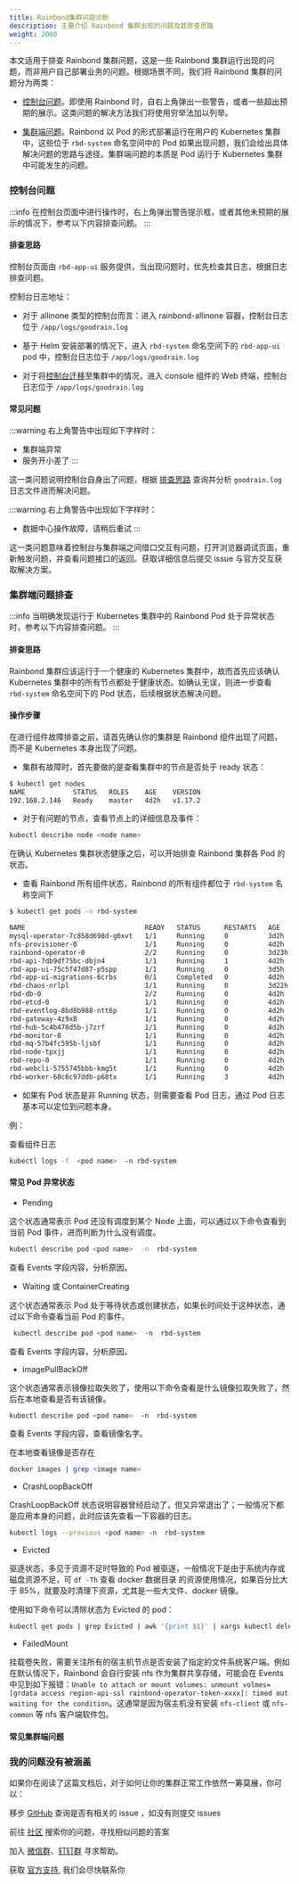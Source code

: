 ```yaml
---
title: Rainbond集群问题诊断
description: 主要介绍 Rainbond 集群出现的问题及其排查思路
weight: 2000
---
```


本文适用于排查 Rainbond 集群问题，这是一些 Rainbond 集群运行出现的问题，而非用户自己部署业务的问题。根据场景不同，我们将 Rainbond 集群的问题分为两类：

- [控制台问题](#控制台问题)。即使用 Rainbond 时，自右上角弹出一些警告，或者一些超出预期的展示。这类问题的解决方法我们将使用穷举法加以列举。

- [集群端问题](#集群端问题排查)。Rainbond 以 Pod 的形式部署运行在用户的 Kubernetes 集群中，这些位于 `rbd-system` 命名空间中的 Pod 如果出现问题，我们会给出具体解决问题的思路与途径。集群端问题的本质是 Pod 运行于 Kubernetes 集群中可能发生的问题。

### 控制台问题

:::info
在控制台页面中进行操作时，右上角弹出警告提示框，或者其他未预期的展示的情况下，参考以下内容排查问题。
:::

#### 排查思路

控制台页面由 `rbd-app-ui` 服务提供，当出现问题时，优先检查其日志，根据日志排查问题。

控制台日志地址：

- 对于 allinone 类型的控制台而言：进入 rainbond-allinone 容器，控制台日志位于 `/app/logs/goodrain.log`

- 基于 Helm 安装部署的情况下，进入 `rbd-system` 命名空间下的 `rbd-app-ui` pod 中，控制台日志位于 `/app/logs/goodrain.log`

- 对于将[控制台迁移](/docs/installation/install-with-ui/console-recover)至集群中的情况，进入 console 组件的 Web 终端，控制台日志位于 `/app/logs/goodrain.log`

#### 常见问题

:::warning
右上角警告中出现如下字样时：

- 集群端异常
- 服务开小差了
  :::

这一类问题说明控制台自身出了问题，根据 [排查思路](#排查思路) 查询并分析 `goodrain.log` 日志文件进而解决问题。

:::warning
右上角警告中出现如下字样时：

- 数据中心操作故障，请稍后重试
  :::

这一类问题意味着控制台与集群端之间借口交互有问题，打开浏览器调试页面，重新触发问题，并查看问题接口的返回。获取详细信息后提交 issue 与官方交互获取解决方案。

### 集群端问题排查

:::info
当明确发现运行于 Kubernetes 集群中的 Rainbond Pod 处于异常状态时，参考以下内容排查问题。
:::

#### 排查思路

Rainbond 集群应该运行于一个健康的 Kubernetes 集群中，故而首先应该确认 Kubernetes 集群中的所有节点都处于健康状态。如确认无误，则进一步查看 `rbd-system` 命名空间下的 Pod 状态，后续根据状态解决问题。

#### 操作步骤

在进行组件故障排查之前，请首先确认你的集群是 Rainbond 组件出现了问题，而不是 Kubernetes 本身出现了问题。

- 集群有故障时，首先要做的是查看集群中的节点是否处于 ready 状态：

```bash
$ kubectl get nodes
NAME            STATUS   ROLES    AGE    VERSION
192.168.2.146   Ready    master   4d2h   v1.17.2
```

- 对于有问题的节点，查看节点上的详细信息及事件：

```bash
kubectl describe node <node name>
```

在确认 Kubernetes 集群状态健康之后，可以开始排查 Rainbond 集群各 Pod 的状态。

- 查看 Rainbond 所有组件状态，Rainbond 的所有组件都位于 `rbd-system` 名称空间下

```bash
$ kubectl get pods -n rbd-system

NAME                              READY   STATUS      RESTARTS   AGE
mysql-operator-7c858d698d-g6xvt   1/1     Running     0          3d2h
nfs-provisioner-0                 1/1     Running     0          4d2h
rainbond-operator-0               2/2     Running     0          3d23h
rbd-api-7db9df75bc-dbjn4          1/1     Running     1          4d2h
rbd-app-ui-75c5f47d87-p5spp       1/1     Running     0          3d5h
rbd-app-ui-migrations-6crbs       0/1     Completed   0          4d2h
rbd-chaos-nrlpl                   1/1     Running     0          3d22h
rbd-db-0                          2/2     Running     0          4d2h
rbd-etcd-0                        1/1     Running     0          4d2h
rbd-eventlog-8bd8b988-ntt6p       1/1     Running     0          4d2h
rbd-gateway-4z9x8                 1/1     Running     0          4d2h
rbd-hub-5c4b478d5b-j7zrf          1/1     Running     0          4d2h
rbd-monitor-0                     1/1     Running     0          4d2h
rbd-mq-57b4fc595b-ljsbf           1/1     Running     0          4d2h
rbd-node-tpxjj                    1/1     Running     0          4d2h
rbd-repo-0                        1/1     Running     0          4d2h
rbd-webcli-5755745bbb-kmg5t       1/1     Running     0          4d2h
rbd-worker-68c6c97ddb-p68tx       1/1     Running     3          4d2h
```

- 如果有 Pod 状态是非 Running 状态，则需要查看 Pod 日志，通过 Pod 日志基本可以定位到问题本身。

例：

查看组件日志

```bash
kubectl logs -f  <pod name>  -n rbd-system
```

#### 常见 Pod 异常状态

- Pending

这个状态通常表示 Pod 还没有调度到某个 Node 上面，可以通过以下命令查看到当前 Pod 事件，进而判断为什么没有调度。

```bash
kubectl describe pod <pod name>  -n  rbd-system
```

查看 Events 字段内容，分析原因。

- Waiting 或 ContainerCreating

这个状态通常表示 Pod 处于等待状态或创建状态，如果长时间处于这种状态，通过以下命令查看当前 Pod 的事件。

```bash
 kubectl describe pod <pod name>  -n  rbd-system
```

查看 Events 字段内容，分析原因。

- imagePullBackOff

这个状态通常表示镜像拉取失败了，使用以下命令查看是什么镜像拉取失败了，然后在本地查看是否有该镜像。

```bash
kubectl describe pod <pod name>  -n  rbd-system
```

查看 Events 字段内容，查看镜像名字。

在本地查看镜像是否存在

```bash
docker images | grep <image name>
```

- CrashLoopBackOff

CrashLoopBackOff 状态说明容器曾经启动了，但又异常退出了；一般情况下都是应用本身的问题，此时应该先查看一下容器的日志。

```bash
kubectl logs --previous <pod name> -n  rbd-system
```

- Evicted

驱逐状态，多见于资源不足时导致的 Pod 被驱逐，一般情况下是由于系统内存或磁盘资源不足，可 `df -Th` 查看 docker 数据目录 的资源使用情况，如果百分比大于 85%，就要及时清理下资源，尤其是一些大文件、docker 镜像。

使用如下命令可以清除状态为 Evicted 的 pod：

```bash
kubectl get pods | grep Evicted | awk '{print $1}' | xargs kubectl delete pod
```

- FailedMount

挂载卷失败，需要关注所有的宿主机节点是否安装了指定的文件系统客户端。例如在默认情况下，Rainbond 会自行安装 nfs 作为集群共享存储，可能会在 Events 中见到如下报错：`Unable to attach or mount volumes: unmount volmes=[grdata access region-api-ssl rainbond-operator-token-xxxx]: timed out waiting for the condition`。这通常是因为宿主机没有安装 `nfs-client` 或 `nfs-common` 等 nfs 客户端软件包。

#### 常见集群端问题

### 我的问题没有被涵盖

如果你在阅读了这篇文档后，对于如何让你的集群正常工作依然一筹莫展，你可以：

移步 [GitHub](https://github.com/goodrain/rainbond/issues) 查询是否有相关的 issue ，如没有则提交 issues

前往 [社区](https://t.goodrain.com/) 搜索你的问题，寻找相似问题的答案

加入 [微信群](/community/support#微信群)、[钉钉群](/community/support#钉钉群) 寻求帮助。

获取 [官方支持](https://p5yh4rek1e.feishu.cn/share/base/shrcn4dG9z5zvbZZWd1MFf6ILBg/), 我们会尽快联系你
